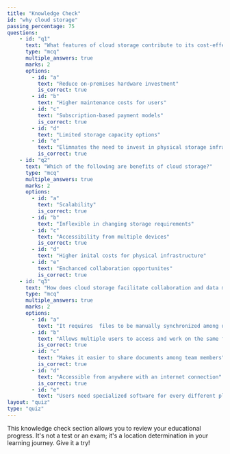 ```yaml
---
title: "Knowledge Check"
id: "why cloud storage"
passing_percentage: 75
questions:
    - id: "q1"
      text: "What features of cloud storage contribute to its cost-effectiveness?"
      type: "mcq"
      multiple_answers: true
      marks: 2
      options:
        - id: "a"
          text: "Reduce on-premises hardware investment"
          is_correct: true
        - id: "b"
          text: "Higher maintenance costs for users"
        - id: "c"
          text: "Subscription-based payment models"
          is_correct: true
        - id: "d"
          text: "Limited storage capacity options"
        - id: "e"
          text: "Elimnates the need to invest in physical storage infrastructure"
          is_correct: true
    - id: "q2"
      text: "Which of the following are benefits of cloud storage?"
      type: "mcq"
      multiple_answers: true
      marks: 2
      options:
        - id: "a"
          text: "Scalability"
          is_correct: true
        - id: "b"
          text: "Inflexible in changing storage requirements"
        - id: "c"
          text: "Accessibility from multiple devices"
          is_correct: true
        - id: "d"
          text: "Higher inital costs for physical infrastructure"
        - id: "e"
          text: "Enchanced collaboration opportunites"
          is_correct: true
    - id: "q3"
      text: "How does cloud storage facilitate collaboration and data management?"
      type: "mcq"
      multiple_answers: true
      marks: 2
      options:
        - id: "a"
          text: "It requires  files to be manually synchronized among users"
        - id: "b"
          text: "Allows multiple users to access and work on the same files simultaneously"
          is_correct: true
        - id: "c"
          text: "Makes it easier to share documents among team members"
          is_correct: true
        - id: "d"
          text: "Accessible from anywhere with an internet connection"
          is_correct: true
        - id: "e"
          text: "Users need specialized software for every different platform they access"
layout: "quiz"
type: "quiz"
---
```

This knowledge check section allows you to review your educational progress. It's not a test or an exam; it's a location determination in your learning journey. Give it a try!
